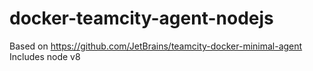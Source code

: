 # docker-teamcity-agent-nodejs

Based on https://github.com/JetBrains/teamcity-docker-minimal-agent
Includes node v8